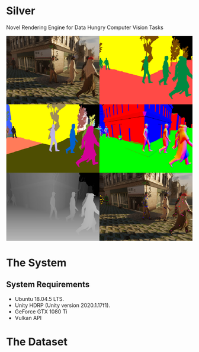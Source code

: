 # Silver
Novel Rendering Engine for Data Hungry Computer Vision Tasks

![alt text](https://github.com/A-Kerim/Silver/blob/main/GroundtruthsVars.PNG)

# The System 

## System Requirements
* Ubuntu 18.04.5 LTS.
* Unity HDRP (Unity version 2020.1.17f1).
* GeForce GTX 1080 Ti
* Vulkan API
# The Dataset


